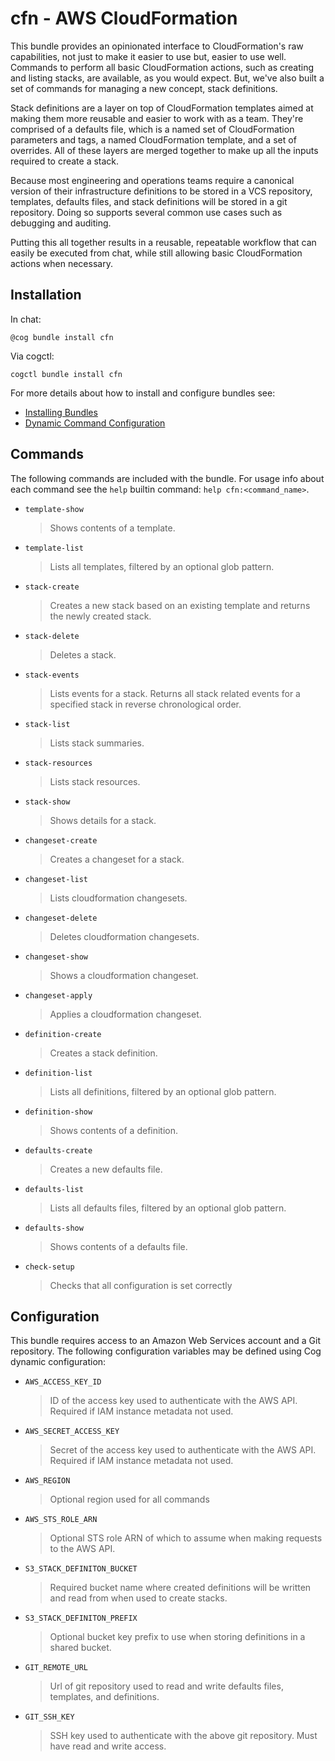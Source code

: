 # cfn - AWS CloudFormation

This bundle provides an opinionated interface to CloudFormation's raw capabilities, not just to make it easier to use but, easier to use well. Commands to perform all basic CloudFormation actions, such as creating and listing stacks, are available, as you would expect. But, we've also built a set of commands for managing a new concept, stack definitions.

Stack definitions are a layer on top of CloudFormation templates aimed at making them more reusable and easier to work with as a team. They're comprised of a defaults file, which is a named set of CloudFormation parameters and tags, a named CloudFormation template, and a set of overrides. All of these layers are merged together to make up all the inputs required to create a stack.

Because most engineering and operations teams require a canonical version of their infrastructure definitions to be stored in a VCS repository, templates, defaults files, and stack definitions will be stored in a git repository. Doing so supports several common use cases such as debugging and auditing.

Putting this all together results in a reusable, repeatable workflow that can easily be executed from chat, while still allowing basic CloudFormation actions when necessary.

## Installation

In chat:

```
@cog bundle install cfn
```

Via cogctl:

```
cogctl bundle install cfn
```

For more details about how to install and configure bundles see:

* [Installing Bundles](https://cog-book.operable.io/#_installing_bundles)
* [Dynamic Command Configuration](https://cog-book.operable.io/#_dynamic_command_configuration)

## Commands

The following commands are included with the bundle. For usage info
about each command see the `help` builtin command: `help cfn:<command_name>`.

* `template-show`
  > Shows contents of a template.

* `template-list`
  > Lists all templates, filtered by an optional glob pattern.

* `stack-create`
  > Creates a new stack based on an existing template and returns the newly created stack.

* `stack-delete`
  > Deletes a stack.

* `stack-events`
  > Lists events for a stack. Returns all stack related events for a specified stack in reverse chronological order.

* `stack-list`
  > Lists stack summaries.

* `stack-resources`
  > Lists stack resources.

* `stack-show`
  > Shows details for a stack.

* `changeset-create`
  > Creates a changeset for a stack.

* `changeset-list`
  > Lists cloudformation changesets.

* `changeset-delete`
  > Deletes cloudformation changesets.

* `changeset-show`
  > Shows a cloudformation changeset.

* `changeset-apply`
  > Applies a cloudformation changeset.

* `definition-create`
  > Creates a stack definition.

* `definition-list`
  > Lists all definitions, filtered by an optional glob pattern.

* `definition-show`
  > Shows contents of a definition.

* `defaults-create`
  > Creates a new defaults file.

* `defaults-list`
  > Lists all defaults files, filtered by an optional glob pattern.

* `defaults-show`
  > Shows contents of a defaults file.

* `check-setup`
  > Checks that all configuration is set correctly

## Configuration

This bundle requires access to an Amazon Web Services account and a Git repository. The following configuration variables may be defined using Cog dynamic configuration:

* `AWS_ACCESS_KEY_ID`
  > ID of the access key used to authenticate with the AWS API. Required if IAM instance metadata not used.

* `AWS_SECRET_ACCESS_KEY`
  > Secret of the access key used to authenticate with the AWS API. Required if IAM instance metadata not used.

* `AWS_REGION`
  > Optional region used for all commands

* `AWS_STS_ROLE_ARN`
  > Optional STS role ARN of which to assume when making requests to the AWS API.

* `S3_STACK_DEFINITON_BUCKET`
  > Required bucket name where created definitions will be written and read from when used to create stacks.

* `S3_STACK_DEFINITON_PREFIX`
  > Optional bucket key prefix to use when storing definitions in a shared bucket.

* `GIT_REMOTE_URL`
  > Url of git repository used to read and write defaults files, templates, and definitions.

* `GIT_SSH_KEY`
  > SSH key used to authenticate with the above git repository. Must have read and write access.
